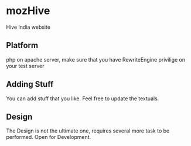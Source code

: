 mozHive
=======

Hive India website
## Platform
php on apache server, make sure that you have RewriteEngine privilige on your test server

## Adding Stuff
You can add stuff that you like. Feel free to update the textuals.

## Design
The Design is not the ultimate one, requires several more task to be performed. Open for Development.
